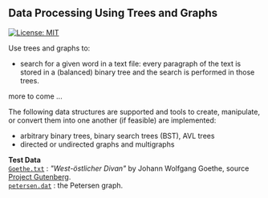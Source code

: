 ## Data Processing Using Trees and Graphs
[![License: MIT](https://img.shields.io/badge/License-MIT-yellow.svg)](./LICENSE)

Use trees and graphs to: 
* search for a given word in a text file: every paragraph of the text is stored in a (balanced) binary tree and the search is performed in those trees.

more to come ...

The following data structures are supported and tools to create, manipulate, or convert them into one another (if feasible) are implemented:
* arbitrary binary trees, binary search trees (BST), AVL trees<br />
* directed or undirected graphs and multigraphs

**Test Data**<br />
[`Goethe.txt`](./data/Goethe.txt) : *"West-östlicher Divan"* by Johann Wolfgang Goethe, source [Project Gutenberg](https://www.gutenberg.org).<br />
[`petersen.dat`](./data/petersen.dat) : the Petersen graph.
